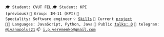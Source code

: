 <code>🎓 Student: CVUT FEL</code>
<code>🎓 Student: KPI (previous)</code>
<code>🎪 Group: IM-11 (KPI)</code>
<code>👷 Speciality: Software engineer</code>
<code>💡 [Skills](SKILLS.md)</code>
<code>🧻 Current [project](https://github.com/Ivanopolus21/Ultimate-Snake)</code><br>
<code>🧑‍💻 Languages: JavaScript, Python, Java</code>
<code>📢 Public [talks: 0](TALKS.md)</code>
<code>💬 telegram: [@ivanopolus21](https://telegram.me/ivanopolus21)</code>
<code>📫 [i.p.yeremenko@gmail.com](mailto:i.p.yeremenko@gmail.com)</code>
